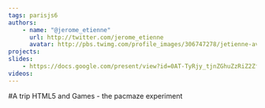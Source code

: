 ```yaml
---
tags: parisjs6
authors:
    - name: "@jerome_etienne"
      url: http://twitter.com/jerome_etienne
      avatar: http://pbs.twimg.com/profile_images/306747278/jetienne-avatar_bigger.jpg
projects:
slides:
    - https://docs.google.com/present/view?id=0AT-TyRjy_tjnZGhuZzRiZ2ZfNjNna3Mzc2tjZg
videos:
---
```

#A trip HTML5 and Games - the pacmaze experiment
